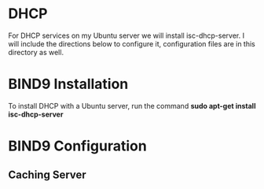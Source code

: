 # DHCP
For DHCP services on my Ubuntu server we will install isc-dhcp-server. I will include the directions below to configure it, configuration files are in this directory as well.

# BIND9 Installation
To install DHCP with a Ubuntu server, run the command **sudo apt-get install isc-dhcp-server** 

# BIND9 Configuration
## Caching Server
